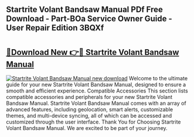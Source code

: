 ## Startrite Volant Bandsaw Manual PDf Free Download - Part-BOa Service Owner Guide - User Repair Edition 3BQXf

# <h2><a href="http://bc61377.oget.top/?id=Startrite+Volant+Bandsaw+Manual">🔗Download New 👉🔴 Startrite Volant Bandsaw Manual</a></h2>

[![Startrite Volant Bandsaw Manual new download](https://i.imgur.com/5g1atiW.png)](http://bc61377.oget.top/?id=Startrite+Volant+Bandsaw+Manual)
Welcome to the ultimate guide for your new Startrite Volant Bandsaw Manual, designed to ensure a smooth and efficient experience. Compatible Accessories This section lists compatible accessories and peripherals for your new Startrite Volant Bandsaw Manual. Startrite Volant Bandsaw Manual comes with an array of advanced features, including geolocation, smart alerts, customizable themes, and multi-device syncing, all of which can be accessed and customized through the user interface. Thank You for Choosing Startrite Volant Bandsaw Manual. We are excited to be part of your journey.
